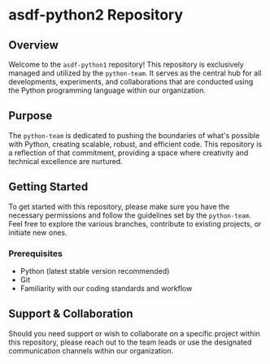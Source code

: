 # asdf-python2 Repository

## Overview

Welcome to the `asdf-python1` repository! This repository is exclusively managed and utilized by the `python-team`. It serves as the central hub for all developments, experiments, and collaborations that are conducted using the Python programming language within our organization.

## Purpose

The `python-team` is dedicated to pushing the boundaries of what's possible with Python, creating scalable, robust, and efficient code. This repository is a reflection of that commitment, providing a space where creativity and technical excellence are nurtured.

## Getting Started

To get started with this repository, please make sure you have the necessary permissions and follow the guidelines set by the `python-team`. Feel free to explore the various branches, contribute to existing projects, or initiate new ones.

### Prerequisites

- Python (latest stable version recommended)
- Git
- Familiarity with our coding standards and workflow

## Support & Collaboration

Should you need support or wish to collaborate on a specific project within this repository, please reach out to the team leads or use the designated communication channels within our organization.
